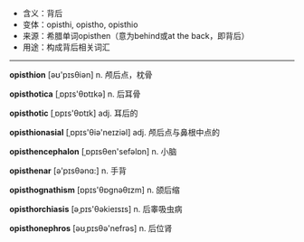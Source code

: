 - <span class="definition">含义：背后</span>
- <span class="definition">变体：opisthi, opistho, opisthio</span>
- <span class="definition">来源：希腊单词opisthen（意为behind或at the back，即背后）</span>
- <span class="definition">用途：构成背后相关词汇</span>

---

<span class="vocabulary">**opisthion**</span> [əʊ'pɪsθiәn] n. 颅后点，枕骨

<span class="vocabulary">**opisthotica**</span> [ˌɒpɪs'θɒtɪkә] n. 后耳骨

<span class="vocabulary">**opisthotic**</span> [ˌɒpɪs'θɒtɪk] adj. 耳后的

<span class="vocabulary">**opisthionasial**</span> [ˌɒpɪs'θiә'neɪziәl] adj. 颅后点与鼻根中点的

<span class="vocabulary">**opisthencephalon**</span> [ˌɒpɪsθen'sefəlɒn] n. 小脑

<span class="vocabulary">**opisthenar**</span> [ə'pɪsθənɑ:] n. 手背

<span class="vocabulary">**opisthognathism**</span> [ɒpɪs'θɒgnəθɪzm] n. 颌后缩

<span class="vocabulary">**opisthorchiasis**</span> [əˌpɪs'θəkieɪsɪs] n. 后睾吸虫病

<span class="vocabulary">**opisthonephros**</span> [əʊˌpɪsθə'nefrəs] n. 后位肾
